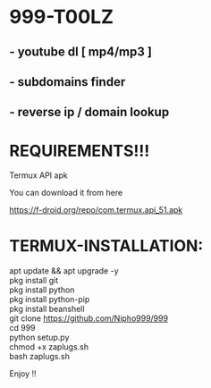 # <big> 999-T00LZ </big>

## - youtube dl [ mp4/mp3 ]

## - subdomains finder 

## - reverse ip / domain lookup

# REQUIREMENTS!!!

Termux API apk

You can download it from here

https://f-droid.org/repo/com.termux.api_51.apk

# TERMUX-INSTALLATION:

apt update && apt upgrade -y<br>
pkg install git<br>
pkg install python<br>
pkg install python-pip<br>
pkg install beanshell<br>
git clone https://github.com/Nipho999/999<br>
cd 999<br>
python setup.py<br>
chmod +x zaplugs.sh<br>
bash zaplugs.sh<br>

Enjoy !!
